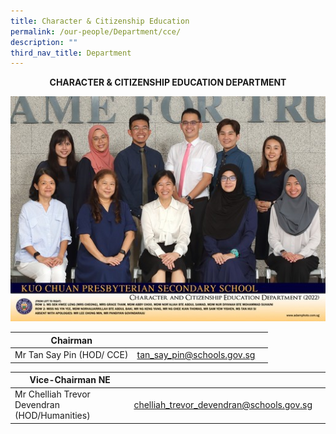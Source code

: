 ```yaml
---
title: Character & Citizenship Education
permalink: /our-people/Department/cce/
description: ""
third_nav_title: Department
---
```

**<center>CHARACTER &amp; CITIZENSHIP EDUCATION DEPARTMENT</center>**

![](/images/Our%20People/Departments/cce.jpg)



| Chairman |  |  |
| -------- | -------- | -------- |
| Mr Tan Say Pin (HOD/ CCE)| tan_say_pin@schools.gov.sg | 

| Vice-Chairman NE |  |  |
| -------- | -------- | -------- |
|Mr Chelliah Trevor Devendran (HOD/Humanities) | chelliah_trevor_devendran@schools.gov.sg |

